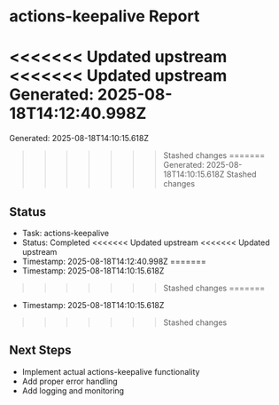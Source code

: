 # actions-keepalive Report

<<<<<<< Updated upstream
<<<<<<< Updated upstream
Generated: 2025-08-18T14:12:40.998Z
=======
Generated: 2025-08-18T14:10:15.618Z
>>>>>>> Stashed changes
=======
Generated: 2025-08-18T14:10:15.618Z
>>>>>>> Stashed changes

## Status
- Task: actions-keepalive
- Status: Completed
<<<<<<< Updated upstream
<<<<<<< Updated upstream
- Timestamp: 2025-08-18T14:12:40.998Z
=======
- Timestamp: 2025-08-18T14:10:15.618Z
>>>>>>> Stashed changes
=======
- Timestamp: 2025-08-18T14:10:15.618Z
>>>>>>> Stashed changes

## Next Steps
- Implement actual actions-keepalive functionality
- Add proper error handling
- Add logging and monitoring
